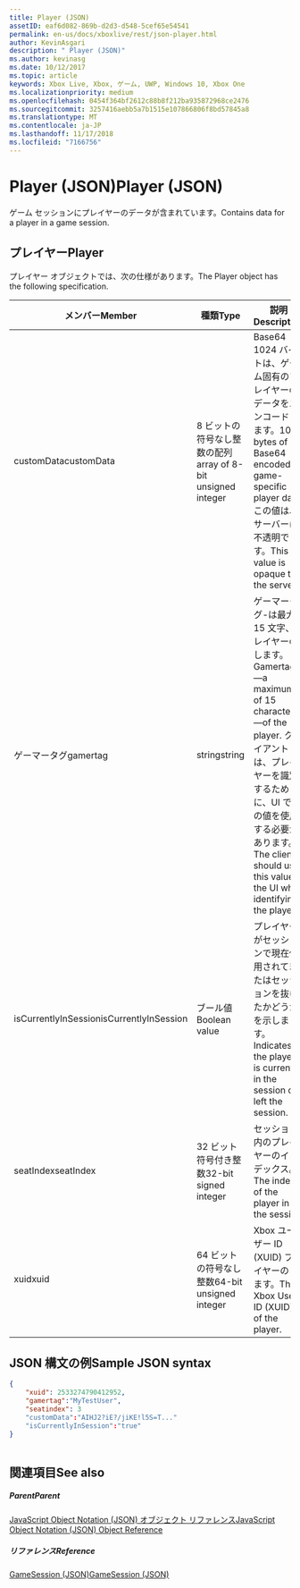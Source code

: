 ```yaml
---
title: Player (JSON)
assetID: eaf6d082-869b-d2d3-d548-5cef65e54541
permalink: en-us/docs/xboxlive/rest/json-player.html
author: KevinAsgari
description: " Player (JSON)"
ms.author: kevinasg
ms.date: 10/12/2017
ms.topic: article
keywords: Xbox Live, Xbox, ゲーム, UWP, Windows 10, Xbox One
ms.localizationpriority: medium
ms.openlocfilehash: 0454f364bf2612c88b8f212ba935872968ce2476
ms.sourcegitcommit: 3257416aebb5a7b1515e107866806f8bd57845a8
ms.translationtype: MT
ms.contentlocale: ja-JP
ms.lasthandoff: 11/17/2018
ms.locfileid: "7166756"
---
```

# <a name="player-json"></a><span data-ttu-id="496aa-104">Player (JSON)</span><span class="sxs-lookup"><span data-stu-id="496aa-104">Player (JSON)</span></span>
<span data-ttu-id="496aa-105">ゲーム セッションにプレイヤーのデータが含まれています。</span><span class="sxs-lookup"><span data-stu-id="496aa-105">Contains data for a player in a game session.</span></span> 
<a id="ID4EN"></a>

 
## <a name="player"></a><span data-ttu-id="496aa-106">プレイヤー</span><span class="sxs-lookup"><span data-stu-id="496aa-106">Player</span></span>
 
<span data-ttu-id="496aa-107">プレイヤー オブジェクトでは、次の仕様があります。</span><span class="sxs-lookup"><span data-stu-id="496aa-107">The Player object has the following specification.</span></span>
 
| <span data-ttu-id="496aa-108">メンバー</span><span class="sxs-lookup"><span data-stu-id="496aa-108">Member</span></span>| <span data-ttu-id="496aa-109">種類</span><span class="sxs-lookup"><span data-stu-id="496aa-109">Type</span></span>| <span data-ttu-id="496aa-110">説明</span><span class="sxs-lookup"><span data-stu-id="496aa-110">Description</span></span>| 
| --- | --- | --- | 
| <span data-ttu-id="496aa-111">customData</span><span class="sxs-lookup"><span data-stu-id="496aa-111">customData</span></span>| <span data-ttu-id="496aa-112">8 ビットの符号なし整数の配列</span><span class="sxs-lookup"><span data-stu-id="496aa-112">array of 8-bit unsigned integer</span></span>| <span data-ttu-id="496aa-113">Base64 1024 バイトは、ゲーム固有のプレイヤーのデータをエンコードします。</span><span class="sxs-lookup"><span data-stu-id="496aa-113">1024 bytes of Base64 encoded game-specific player data.</span></span> <span data-ttu-id="496aa-114">この値は、サーバーに不透明です。</span><span class="sxs-lookup"><span data-stu-id="496aa-114">This value is opaque to the server.</span></span>| 
| <span data-ttu-id="496aa-115">ゲーマータグ</span><span class="sxs-lookup"><span data-stu-id="496aa-115">gamertag</span></span>| <span data-ttu-id="496aa-116">string</span><span class="sxs-lookup"><span data-stu-id="496aa-116">string</span></span>| <span data-ttu-id="496aa-117">ゲーマータグ-は最大 15 文字、プレイヤーのします。</span><span class="sxs-lookup"><span data-stu-id="496aa-117">Gamertag—a maximum of 15 characters—of the player.</span></span> <span data-ttu-id="496aa-118">クライアントは、プレイヤーを識別するために、UI でこの値を使用する必要があります。</span><span class="sxs-lookup"><span data-stu-id="496aa-118">The client should use this value in the UI when identifying the player.</span></span> | 
| <span data-ttu-id="496aa-119">isCurrentlyInSession</span><span class="sxs-lookup"><span data-stu-id="496aa-119">isCurrentlyInSession</span></span>| <span data-ttu-id="496aa-120">ブール値</span><span class="sxs-lookup"><span data-stu-id="496aa-120">Boolean value</span></span>| <span data-ttu-id="496aa-121">プレイヤーがセッションで現在使用されてまたはセッションを抜けたかどうかを示します。</span><span class="sxs-lookup"><span data-stu-id="496aa-121">Indicates if the player is currently in the session or left the session.</span></span>| 
| <span data-ttu-id="496aa-122">seatIndex</span><span class="sxs-lookup"><span data-stu-id="496aa-122">seatIndex</span></span>| <span data-ttu-id="496aa-123">32 ビット符号付き整数</span><span class="sxs-lookup"><span data-stu-id="496aa-123">32-bit signed integer</span></span>| <span data-ttu-id="496aa-124">セッション内のプレイヤーのインデックス。</span><span class="sxs-lookup"><span data-stu-id="496aa-124">The index of the player in the session.</span></span>| 
| <span data-ttu-id="496aa-125">xuid</span><span class="sxs-lookup"><span data-stu-id="496aa-125">xuid</span></span>| <span data-ttu-id="496aa-126">64 ビットの符号なし整数</span><span class="sxs-lookup"><span data-stu-id="496aa-126">64-bit unsigned integer</span></span>| <span data-ttu-id="496aa-127">Xbox ユーザー ID (XUID) プレイヤーのします。</span><span class="sxs-lookup"><span data-stu-id="496aa-127">The Xbox User ID (XUID) of the player.</span></span>| 
  
<a id="ID4E3C"></a>

 
## <a name="sample-json-syntax"></a><span data-ttu-id="496aa-128">JSON 構文の例</span><span class="sxs-lookup"><span data-stu-id="496aa-128">Sample JSON syntax</span></span>
 

```json
{
    "xuid": 2533274790412952,
    "gamertag":"MyTestUser",
    "seatindex": 3
    "customData":"AIHJ2?iE?/jiKE!l5S=T..."
    "isCurrentlyInSession":"true"
}
    
```

  
<a id="ID4EFD"></a>

 
## <a name="see-also"></a><span data-ttu-id="496aa-129">関連項目</span><span class="sxs-lookup"><span data-stu-id="496aa-129">See also</span></span>
 
<a id="ID4EHD"></a>

 
##### <a name="parent"></a><span data-ttu-id="496aa-130">Parent</span><span class="sxs-lookup"><span data-stu-id="496aa-130">Parent</span></span> 

[<span data-ttu-id="496aa-131">JavaScript Object Notation (JSON) オブジェクト リファレンス</span><span class="sxs-lookup"><span data-stu-id="496aa-131">JavaScript Object Notation (JSON) Object Reference</span></span>](atoc-xboxlivews-reference-json.md)

  
<a id="ID4ERD"></a>

 
##### <a name="reference"></a><span data-ttu-id="496aa-132">リファレンス</span><span class="sxs-lookup"><span data-stu-id="496aa-132">Reference</span></span> 

[<span data-ttu-id="496aa-133">GameSession (JSON)</span><span class="sxs-lookup"><span data-stu-id="496aa-133">GameSession (JSON)</span></span>](json-gamesession.md)

   